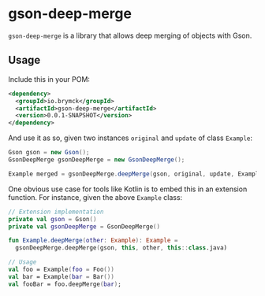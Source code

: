 gson-deep-merge
===============

`gson-deep-merge` is a library that allows deep merging of objects with Gson.

Usage
-----

Include this in your POM:

```xml
<dependency>
  <groupId>io.brymck</groupId>
  <artifactId>gson-deep-merge</artifactId>
  <version>0.0.1-SNAPSHOT</version>
</dependency>
```

And use it as so, given two instances `original` and `update` of class `Example`:

```java
Gson gson = new Gson();
GsonDeepMerge gsonDeepMerge = new GsonDeepMerge();

Example merged = gsonDeepMerge.deepMerge(gson, original, update, Example.class);
```

One obvious use case for tools like Kotlin is to embed this in an extension function.
For instance, given the above `Example` class:

```kotlin
// Extension implementation
private val gson = Gson()
private val gsonDeepMerge = GsonDeepMerge()

fun Example.deepMerge(other: Example): Example =
  gsonDeepMerge.deepMerge(gson, this, other, this::class.java)

// Usage
val foo = Example(foo = Foo())
val bar = Example(bar = Bar())
val fooBar = foo.deepMerge(bar);
```
